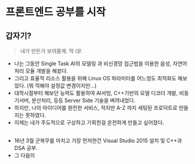 # 프론트엔드 공부를 시작

## 갑자기?

> 내가 만든거 보여줄께. 딱 대!

- 나는 그동안 Single Task AI의 모델링 과 비신경망 접근법을 이용한 음성, 자연어 처리 모듈 개발을 해왔다.
- 그리고 효율적 리소스 활용을 위해 Linux OS 파라미터를 어느정도 최적화도 해보았다. (뭐 끽해야 설정값 변경이지만...)
- 대학시절부터 해보던 능력도 활용하여 AI서빙, C++기반의 모델 디코더 개발, 비동기서버, 분산처리, 등등 Server Side 기술을 벼려내었다.
- 하지만, 나의 아이디어를 완전한 서비스, 작지만 A-Z 까지 세팅된 프로덕트로 만들지는 못하였다.
- 이제는 내가 주도적으로 구상하고 기획한걸 온전하게 만들고 싶어졌다.

## 

- 16년 3월 군복무를 마치고 가장 먼저한건 Visual Studio 2015 설치 및 C++과 DSA 공부.
- 그 다음이 

